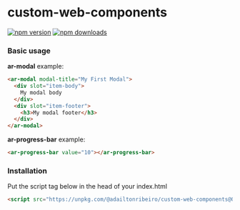 # custom-web-components

[![npm version](https://img.shields.io/npm/v/@adailtonribeiro/custom-web-components.svg?style=flat-square)](https://www.npmjs.org/package/@adailtonribeiro/custom-web-components)
[![npm downloads](https://img.shields.io/npm/dm/@adailtonribeiro/custom-web-components.svg?style=flat-square)](http://npm-stat.com/charts.html?package=@adailtonribeiro/custom-web-components)

### Basic usage 

**ar-modal** example:

```html
<ar-modal modal-title="My First Modal">
  <div slot="item-body">
    My modal body
  </div>
  <div slot="item-footer">
    <h3>My modal footer</h3>
  </div>
</ar-modal>
```

**ar-progress-bar** example:

```html
<ar-progress-bar value="10"></ar-progress-bar>
```

### Installation

Put the script tag below in the head of your index.html
```html
<script src="https://unpkg.com/@adailtonribeiro/custom-web-components@0.0.4/dist/ar-cwc.js"></script>
```